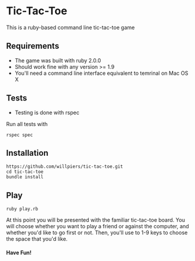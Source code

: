 Tic-Tac-Toe
=========

This is a ruby-based command line tic-tac-toe game

Requirements
--
  - The game was built with ruby 2.0.0
  - Should work fine with any version >= 1.9
  - You'll need a command line interface equivalent to temrinal on Mac OS X
  
Tests
--
  - Testing is done with rspec

Run all tests with 
```
rspec spec
```

Installation
--
```
https://github.com/willpiers/tic-tac-toe.git
cd tic-tac-toe
bundle install
```

Play
--
```
ruby play.rb
```
At this point you will be presented with the familiar tic-tac-toe board. You will choose whether you want to play a friend or against the computer, and whether you'd like to go first or not. Then, you'll use to 1-9 keys to choose the space that you'd like.

#### Have Fun!
